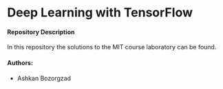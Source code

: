 # Deep Learning with TensorFlow

#### Repository Description
In this repository the solutions to the MIT course laboratory can be found.

####  Authors:
+ Ashkan Bozorgzad
